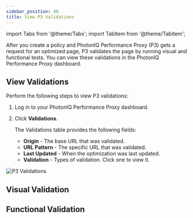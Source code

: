 ```yaml
---
sidebar_position: 40
title: View P3 Validations
---
```

import Tabs from '@theme/Tabs';
import TabItem from '@theme/TabItem';

After you create a policy and PhotonIQ Performance Proxy (P3) gets a request for an optimized page, P3 validates the page by running visual and functional tests. You can view these validations in the PhotonIQ Performance Proxy dashboard.

## View Validations

Perform the following steps to view P3 validations:

1. Log in to your PhotonIQ Performance Proxy dashboard.
2. Click **Validations**.

    The Validations table provides the following fields:

    - **Origin** - The base URL that was validated.
    - **URL Pattern** - The specific URL that was validated.
    - **Last Updated** - When the optimization was last updated.
    - **Validation** - Types of validation. Click one to view it.

![P3 Validations](/img/photoniq/p3/p3-cache-purge-requests.png)

## Visual Validation


## Functional Validation


